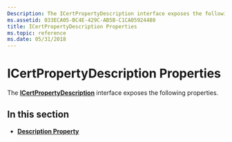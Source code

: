 ```yaml
---
Description: The ICertPropertyDescription interface exposes the following properties.
ms.assetid: 033ECA05-BC4E-429C-AB5B-C1CA05924480
title: ICertPropertyDescription Properties
ms.topic: reference
ms.date: 05/31/2018
---
```


# ICertPropertyDescription Properties

The [**ICertPropertyDescription**](/windows/desktop/api/CertEnroll/nn-certenroll-icertpropertydescription) interface exposes the following properties.

## In this section

-   [**Description Property**](/windows/desktop/api/CertEnroll/nf-certenroll-icertpropertydescription-get_description)

 

 



